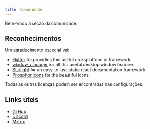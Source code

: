 ```yaml
---
title: Comunidade
---
```


Bem-vindo à seção da comunidade.

## Reconhecimentos

Um agradecimento especial vai:

- [Flutter](https://github.com/flutter/flutter) for providing this useful crossplatform ui framework
- [window_manager](https://github.com/leanflutter/window_manager) for all this useful desktop window features
- [Starlight](https://github.com/withastro/starlight) for an easy-to-use static react documentation framework
- [Phosphor Icons](https://phosphoricons.com/) for the beautiful icons

Todas as outras licenças podem ser encontradas nas configurações.

## Links úteis

- [GitHub](https://github.com/LinwoodDev/Flow)
- [Discord](https://go.linwood.dev/discord)
- [Matrix](https://go.linwood.dev/matrix)
